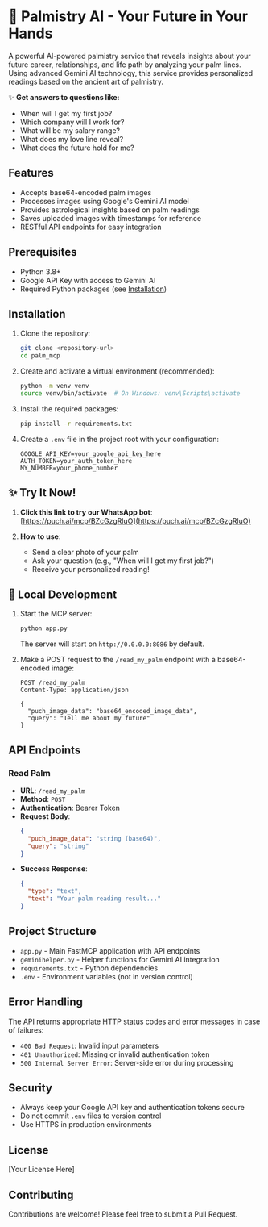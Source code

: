 # 🔮 Palmistry AI - Your Future in Your Hands

A powerful AI-powered palmistry service that reveals insights about your future career, relationships, and life path by analyzing your palm lines. Using advanced Gemini AI technology, this service provides personalized readings based on the ancient art of palmistry.

✨ **Get answers to questions like:**
- When will I get my first job?
- Which company will I work for?
- What will be my salary range?
- What does my love line reveal?
- What does the future hold for me?

## Features

- Accepts base64-encoded palm images
- Processes images using Google's Gemini AI model
- Provides astrological insights based on palm readings
- Saves uploaded images with timestamps for reference
- RESTful API endpoints for easy integration

## Prerequisites

- Python 3.8+
- Google API Key with access to Gemini AI
- Required Python packages (see [Installation](#installation))

## Installation

1. Clone the repository:
   ```bash
   git clone <repository-url>
   cd palm_mcp
   ```

2. Create and activate a virtual environment (recommended):
   ```bash
   python -m venv venv
   source venv/bin/activate  # On Windows: venv\Scripts\activate
   ```

3. Install the required packages:
   ```bash
   pip install -r requirements.txt
   ```

4. Create a `.env` file in the project root with your configuration:
   ```env
   GOOGLE_API_KEY=your_google_api_key_here
   AUTH_TOKEN=your_auth_token_here
   MY_NUMBER=your_phone_number
   ```

## ✨ Try It Now!

1. **Click this link to try our WhatsApp bot**: [https://puch.ai/mcp/BZcGzgRluO](https://puch.ai/mcp/BZcGzgRluO)

2. **How to use**:
   - Send a clear photo of your palm
   - Ask your question (e.g., "When will I get my first job?")
   - Receive your personalized reading!

## 🚀 Local Development

1. Start the MCP server:
   ```bash
   python app.py
   ```
   The server will start on `http://0.0.0.0:8086` by default.

2. Make a POST request to the `/read_my_palm` endpoint with a base64-encoded image:
   ```http
   POST /read_my_palm
   Content-Type: application/json
   
   {
     "puch_image_data": "base64_encoded_image_data",
     "query": "Tell me about my future"
   }
   ```

## API Endpoints

### Read Palm
- **URL**: `/read_my_palm`
- **Method**: `POST`
- **Authentication**: Bearer Token
- **Request Body**:
  ```json
  {
    "puch_image_data": "string (base64)",
    "query": "string"
  }
  ```
- **Success Response**:
  ```json
  {
    "type": "text",
    "text": "Your palm reading result..."
  }
  ```

## Project Structure

- `app.py` - Main FastMCP application with API endpoints
- `geminihelper.py` - Helper functions for Gemini AI integration
- `requirements.txt` - Python dependencies
- `.env` - Environment variables (not in version control)

## Error Handling

The API returns appropriate HTTP status codes and error messages in case of failures:

- `400 Bad Request`: Invalid input parameters
- `401 Unauthorized`: Missing or invalid authentication token
- `500 Internal Server Error`: Server-side error during processing

## Security

- Always keep your Google API key and authentication tokens secure
- Do not commit `.env` files to version control
- Use HTTPS in production environments

## License

[Your License Here]

## Contributing

Contributions are welcome! Please feel free to submit a Pull Request.
